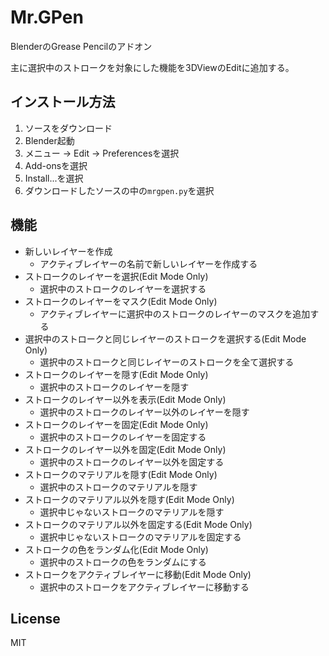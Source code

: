 # Mr.GPen
BlenderのGrease Pencilのアドオン

主に選択中のストロークを対象にした機能を3DViewのEditに追加する。

## インストール方法
1. ソースをダウンロード
1. Blender起動
1. メニュー -> Edit -> Preferencesを選択
1. Add-onsを選択
1. Install...を選択
1. ダウンロードしたソースの中の`mrgpen.py`を選択


## 機能
- 新しいレイヤーを作成
  - アクティブレイヤーの名前で新しいレイヤーを作成する
- ストロークのレイヤーを選択(Edit Mode Only)
  - 選択中のストロークのレイヤーを選択する
- ストロークのレイヤーをマスク(Edit Mode Only)
  - アクティブレイヤーに選択中のストロークのレイヤーのマスクを追加する
- 選択中のストロークと同じレイヤーのストロークを選択する(Edit Mode Only)
  - 選択中のストロークと同じレイヤーのストロークを全て選択する
- ストロークのレイヤーを隠す(Edit Mode Only)
  - 選択中のストロークのレイヤーを隠す
- ストロークのレイヤー以外を表示(Edit Mode Only)
  - 選択中のストロークのレイヤー以外のレイヤーを隠す
- ストロークのレイヤーを固定(Edit Mode Only)
  - 選択中のストロークのレイヤーを固定する
- ストロークのレイヤー以外を固定(Edit Mode Only)
  - 選択中のストロークのレイヤー以外を固定する
- ストロークのマテリアルを隠す(Edit Mode Only)
  - 選択中のストロークのマテリアルを隠す
- ストロークのマテリアル以外を隠す(Edit Mode Only)
  - 選択中じゃないストロークのマテリアルを隠す
- ストロークのマテリアル以外を固定する(Edit Mode Only)
  - 選択中じゃないストロークのマテリアルを固定する
- ストロークの色をランダム化(Edit Mode Only)
  - 選択中のストロークの色をランダムにする
- ストロークをアクティブレイヤーに移動(Edit Mode Only)
  - 選択中のストロークをアクティブレイヤーに移動する

## License
MIT
